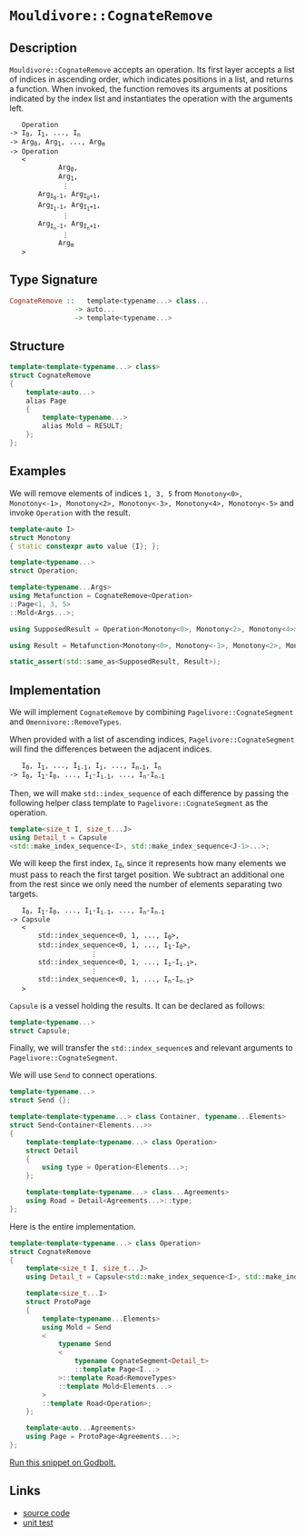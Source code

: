 <!-- Copyright 2024 Feng Mofan
SPDX-License-Identifier: Apache-2.0 -->

# `Mouldivore::CognateRemove`

## Description

`Mouldivore::CognateRemove` accepts an operation.
Its first layer accepts a list of indices in ascending order, which indicates positions in a list, and returns a function.
When invoked, the function removes its arguments at positions indicated by the index list and instantiates the operation with the arguments left.

<pre><code>   Operation
-> I<sub>0</sub>, I<sub>1</sub>, ..., I<sub>n</sub>
-> Arg<sub>0</sub>, Arg<sub>1</sub>, ..., Arg<sub>m</sub>
-> Operation
   <
            Arg<sub>0</sub>,
            Arg<sub>1</sub>,
             &vellip;
       Arg<sub>I<sub>0</sub>-1</sub>, Arg<sub>I<sub>0</sub>+1</sub>,
       Arg<sub>I<sub>1</sub>-1</sub>, Arg<sub>I<sub>1</sub>+1</sub>,
             &vellip;
       Arg<sub>I<sub>n</sub>-1</sub>, Arg<sub>I<sub>n</sub>+1</sub>,
             &vellip;
            Arg<sub>m</sub>
   ></code></pre>

## Type Signature

```Haskell
CognateRemove ::   template<typename...> class...
                -> auto...
                -> template<typename...>
```

## Structure

```C++
template<template<typename...> class>
struct CognateRemove
{
    template<auto...>
    alias Page
    {
        template<typename...>
        alias Mold = RESULT;
    };
};
```

## Examples

We will remove elements of indices `1, 3, 5` from `Monotony<0>, Monotony<-1>, Monotony<2>, Monotony<-3>, Monotony<4>, Monotony<-5>` and invoke `Operation` with the result.

```C++
template<auto I>
struct Monotony
{ static constexpr auto value {I}; };

template<typename...>
struct Operation;

template<typename...Args>
using Metafunction = CognateRemove<Operation>
::Page<1, 3, 5>
::Mold<Args...>;

using SupposedResult = Operation<Monotony<0>, Monotony<2>, Monotony<4>>;

using Result = Metafunction<Monotony<0>, Monotony<-1>, Monotony<2>, Monotony<-3>, Monotony<4>, Monotony<-5>>;

static_assert(std::same_as<SupposedResult, Result>);
```

## Implementation

We will implement `CognateRemove` by combining `Pagelivore::CognateSegment` and `Omennivore::RemoveTypes`.

When provided with a list of ascending indices, `Pagelivore::CognateSegment` will find the differences between the adjacent indices.

<pre><code>   I<sub>0</sub>, I<sub>1</sub>, ..., I<sub>i-1</sub>, I<sub>i</sub>, ..., I<sub>n-1</sub>, I<sub>n</sub>
-> I<sub>0</sub>, I<sub>1</sub>-I<sub>0</sub>, ..., I<sub>i</sub>-I<sub>i-1</sub>, ..., I<sub>n</sub>-I<sub>n-1</sub></code></pre>

Then, we will make `std::index_sequence` of each difference by passing the following helper class template to `Pagelivore::CognateSegment` as the operation.

```C++
template<size_t I, size_t...J>
using Detail_t = Capsule
<std::make_index_sequence<I>, std::make_index_sequence<J-1>...>;
```

We will keep the first index, <code>I<sub>0</sub></code>, since it represents how many elements we must pass to reach the first target position.
We subtract an additional one from the rest since we only need the number of elements separating two targets.

<pre><code>   I<sub>0</sub>, I<sub>1</sub>-I<sub>0</sub>, ..., I<sub>i</sub>-I<sub>i-1</sub>, ..., I<sub>n</sub>-I<sub>n-1</sub>
-> Capsule
   <
       std::index_sequence&lt;0, 1, ..., I<sub>0</sub>&gt;,
       std::index_sequence&lt;0, 1, ..., I<sub>1</sub>-I<sub>0</sub>&gt;,
                    &vellip;
       std::index_sequence&lt;0, 1, ..., I<sub>i</sub>-I<sub>i-1</sub>&gt;,
                    &vellip;
       std::index_sequence&lt;0, 1, ..., I<sub>n</sub>-I<sub>n-1</sub>&gt;
   ></code></pre>

`Capsule` is a vessel holding the results. It can be declared as follows:

```C++
template<typename...>
struct Capsule;
```

Finally, we will transfer the `std::index_sequence`s and relevant arguments to `Pagelivore::CognateSegment`.

We will use `Send` to connect operations.

```C++
template<typename...>
struct Send {};

template<template<typename...> class Container, typename...Elements>
struct Send<Container<Elements...>>
{
    template<template<typename...> class Operation>
    struct Detail
    {
        using type = Operation<Elements...>;
    };

    template<template<typename...> class...Agreements>
    using Road = Detail<Agreements...>::type;
};
```

Here is the entire implementation.

```C++
template<template<typename...> class Operation>
struct CognateRemove
{
    template<size_t I, size_t...J>
    using Detail_t = Capsule<std::make_index_sequence<I>, std::make_index_sequence<J-1>...>;

    template<size_t...I>
    struct ProtoPage
    {
        template<typename...Elements>
        using Mold = Send
        <
            typename Send
            <
                typename CognateSegment<Detail_t>
                ::template Page<I...>
            >::template Road<RemoveTypes>
            ::template Mold<Elements...>
        >
        ::template Road<Operation>;
    };

    template<auto...Agreements>
    using Page = ProtoPage<Agreements...>;
};
```

[Run this snippet on Godbolt.](https://godbolt.org/#z:OYLghAFBqd5QCxAYwPYBMCmBRdBLAF1QCcAaPECAMzwBtMA7AQwFtMQByARg9KtQYEAysib0QXACx8BBAKoBnTAAUAHpwAMvAFYTStJg1DIApACYAQuYukl9ZATwDKjdAGFUtAK4sGIAKwAzKSuADJ4DJgAcj4ARpjEIGYAbBqkAA6oCoRODB7evgHBmdmOAuGRMSzxiSlpdpgOuUIETMQE%2BT5%2BQbaY9mUMLW0EFdFxCUmptq3tnYU9CjMjEWPVE3UAlLaoXsTI7BzmgRHI3lgA1CaBbl6OtIQAnlfYJhoAgkcnZ5iX18iL6CwVGerw%2BZmODFOXguVzcBAe6UwAH0CMQmIQFCD3qCAPQAKgJePO2FUBFcADFiLJzoS8TjQWSWOkDGTYfDEcw2AA6HlYt6LYheBzE0kUqmCS4AdiskoAIlcrNj3ozmUxWdcVSzMGyEYxWJgeVznudTkwFApzh5BOjImRzuy9dyedh6GxBJjAi93gKhQQRWSGOhKbJYVbWitiLCXZg3QQFIaQZ7QSZpaDzun7THVeq4brOQaeVFMAB3aOxj1et4Z85ebJGc4AWU86F%2BsstshtCVhRdLrsYccNpGJffdCaTgUVHzlCuTyqzWrZ87V2uuTFuqDH2BNBnN5yEmAAjl5GPsh2uiIaAGptPBMWL0Cugn3CkkBoPigiw/dHk8rtzX4hb3vTB415cdKxTSdq01ZdYXPDceQsTBgAiBgImAR93mrWt0POZQmGAH4rjbb9j0hP8kJQhg0KMUCuSHACgIfTcZ2xacJ1nN58UJPDiEwGhVBpQl6TnJkFw1PN9SHbIAC9kU/JN3jQcj0j9ZQ%2BIE1t7UFFdJ1xWlLSYdIFC8eghIJES3hgnMHXzFjvVRX1DOM0zdM47iCXOAAlGNUAAN0wAAVXULVpSzrL/Wz9Xs/lHOFHyWH8oKQqlGV5Q4pUuIMiwzR%2BNxcvMukGSXHN4MNABJPlnz9BKkuCxEPTcAEQBACIsFUJElB/cjYXKljFKnKCMwitMM1hUbq3THEcXOAB1H5ayI1J1P4vBVF654E1Se1UHORgfASZdLlSYNBECtpCLjExUiNLDJvTFaBI2z1DVOghzuIS6FFICbJumuafnQKl0ntBAfkiUlzgug7BFuqt7vtSS2B%2Bu77qip0uRy5AAGsPq%2B36%2BWrRY1TwZATQERZMD8sQofXc48HQB5aAgDZfoAWmNfKXPoAnrl%2B6s3rxzABx5FH4furHcYu4W6N5l4Mo%2BVHMzE2CJI5aKeTeYA%2BJjftMPFms62ARtmy0rBTgdCAGaZ2EtZ18tNxZ1mFZTdK9NE7M/zKnlyrPddDQAKSquKat8gL6pA2FmtawNMA6rqyP2XrN2kgh0Batq486w9E7/AP%2Bog1MlZGpXxqV6t/vmw2lo0R61ue7Ato0Ha9oYA60TJY6NEF6Wrpu/mMzr9brkql6eR7z6ZbFhHzkrwHgdB8G479aHYzhmf0cwaeEbn6uu6H2Eg7Ho1tqIc5gF2phkCpXcCDB858GJnry4zf74gIYtMEYe1i12mYvvXgjA%2B1wj6Nx5A2Bm6B6BCzjNve6u8gaoBBnfJekNV79kAWjJGW8B7pk3oaSWMDMSlwGkTVojgybKUptTWgtMz7W2ZqzJWHNPTORMjzEhbhcHnAngA0W3CIGAmgb3OicDJqEJEQmEh8t3YGxGmrR0BYuR2y/uWQmGYcL1ibLQFsxEH6NFoJbBhtttaqL1o7DYzs9LsVkR5IkPlkC7GyAFQyShCrhRKl7f2Ps/YXh5AHIc%2BCeQAHkUHEFIr%2BfW1VvJh2Sg1KOacM6x3jjnX8ycwLYFTunGO7Vs7dSTiAlO5xQlg3Cak8issBqQV%2BiXA2ZcDYVxmlXRa%2B8NL1xHptXkp9dr7TYB3GuvCZbXQ0JgyawC3CjzAVyQZsDuEIIXig84EMV6fRhgQUZ0FsFiMaQDPewzxmgKbi3C%2BUNr5ZAtIsx%2BrRn4NNfjNd%2Bn9v4fz/pI7hBzOlckEVAoKIjtl3N2Yg5B99llQ1WWvbhm8/l4OwQQq%2BUtJ5XWkb9YmFDyYMGoTTeC9NGaMPZsaV8YoQycIhdgmJiVw4hVhCUhIESKkxRni1CKJsdGwgkQiyplZqzqPTIyzxzL0C8y4S/dMMzRECMgcI9lUi6njlkdBTxOp1YYxUbrd03LDa4W0bowIbZzaGN1FbHFJj7bmIyU7ViU43buQMvVUmYhlBIPccVFWpVvFGgGtEoQCBbgEB5i7D24l8puuDoKYUtrRC0AdSDapNjOLyKDWfckeBiCLBDU5cN9qkGwiTSmhShchrpk0cbB0WkvU%2Br9Vw2VyZY2ZXjVinNixfG7X3MpAVHqQ7nAzZGrN1wG0ECHC2gQbb82/SLYjREpbvUEF9X%2BPtiZrFWtrQq1cdM%2B1Nr3I0IdTbDTUpTWmsNCI7XdvSNm5NjaN2tqHLujl1aC0avrA6XmbYCWBjeoqxRnbD0RqjVSsJHLGW6nVbyl1Px8KEVPbmgdm7AzzurYuxWWUeL7kDE6gNqtcxKqUfuv0yHdGphrQh%2BNRGYUZO3GaC0YZOx2iCVyMsetsMbpg9cSjEYowjhFu6%2BWI7i7LrhLxmjxpTS7mCYiDuuR1XRNlMLdEtACZF1uYWo246iI6uKaJkmAg2Oqo47B0uBGan8f4yRzjZHzSGhVWo0hGilNeVQEwbVbYpPhlk9cCzprOMAcRBa123m0M2V497EzQmLS0tPHQhCXJGJ3gfAx3DX5ykFP/DeaLIEC63oMyBxcmWV1%2BKCzuC0InDoDAkx2pzMm5N3uwkpktejCtic09cKLwEb0Ky5fpnj2W%2BOdcC4J/L5nTHaf1lV3CXkZNaTK3QY1ZjRwZM825Ni8H9I8Q8MAZgZJ9zAFjKhqyhnuvBtYcFtTRXxPttDX6Fba3MAbdjOljrnso54Dkiic4vtziyXkoHErZ3zgTdk3pyrw1ePvZRIaAA0uq6sfEjzJpAucCACYUjmGSBAUHvw3DnADpY7hY6AASkDGDPdq%2Bp4rI8hwBzZqD/qd6fP%2BrkQFt1bm1VWcU7hMDKmSKuHffmT96Qj0/tcwNh2s2QCPuZ%2BcYDntvLleuL9qbg3NwS61OcPHgICd5t81xGa5VAyk1h6IBgUNaAKF2vEc46RyOYBbGO4Z0dM4pPydqfud3A2by%2B05FXWADcxsW879DwO/Svf959sX0SPeMASdku3eTc69TJ2l/7EKgePY%2BzycHYvIc5xhxaeHvJEcpBR2jjHWPhX3uNr9wnqm6saYYLHjHFOqecRnmOmrqm4sKO512/nEy4/C9F5yhGiujqjcmzL6TdAUS6bqe1unnWaOM6umLsdWqtJh5rwLk1M2PMi8Ay7afdj2yreXLVFxYVnX3Y1EZzDm5TMFeJydys0SLtH9ibdmf5%2BmrJ%2Be4Hz/6z/HqrHeXn6HolzOwn%2BNHCwEwNjMiFHgnGkh0p6Fki1BAVAUiDAQlnnGzFwB8pPhlu/kHj7G7sKOpKgEQGzhVonrPsZnRkzv3vdEvqbHonFiXvUjPJsphoxgKiXlynzFwQjJvAfpdtdv2LCIARDqwTyiLnymQSPPSuIb8NgIPp3LZvZrCMfnEpHOngPpISBvylpkLpxtwmIRIUysoW2m4FXiTjInJj7m/oGoFvPkNtZqzgROzrxCQagNIW4A4Q3gthrnYrSAERZEtp5IFCBHGNtv4YEafplJ8JCN8GjrcHQI8HyGfnYXTJMk%2BB2k2AwO4QwE8GxBYG9uQqTGipTKoOkMQOFucDQseKlJVDYlKDYcRlfhkpkd9hYSdrIs0YouZp9PrEvtJlQF4JCAMFpE/mSGoVSnfg1pWC1J4VwEOMEOcP4HyC1FqrbH0T4QhmOkIF4OkCUJbj5OwkAZXtMWvm4NkbkU8NcBoM8EOJcUQHkbCGYHcSbDkY8dcW4JIImFYZlGOkcaZCcW2A2IMcMU0A1hcQIFcbCLcQgW8dCdcJga8Q8QIJ8S8XCSiU8YiYEMiVCR8bCN8RiXiaibCGzCseBBriiqTEiBbu0BANHAoPqDSY1LsfsVkIcSBICUOACYYs8FYhwFsLQJwP4LwH4BwFoKQKgJwFwpYNYG9jsHsEROCDwKQAQJoAKVsNjAEGYFyJKGYJIAABwGn%2BAaAACc/gZgGgyQBpwQQpHAkgvALAEgGgaQYpEpUpHAvACgIAaQap4pAppAcAsAMAiAIAOwBA6Qtw5AlAaATIdACQUQ%2BonAqgBpyQbMyQkg58yAZMUgXIZgvAluhAJADMeg/AggIgYg7AUgMgggigKg6g/ppAugCxxYaI6QnAPAgpwpop6pkpnAwStwkZfoqAVA5wKZaZGZWZOZkgeZcOHgcZ9AlRRwXAGwvAfpWgWwEASAsZvOi50ZEAO58ZiQwAUgZgfAdAZIKalAsQvZsQEQbQDwHZvAd5zAxADwwSsQ2gjQfpKpsZsYwSDAtAj5jZWAsQXgwA%2BUtARuT5pAWAEBRg4gIFMOTQAU3pjZccjQtwBwKpEQZIdpEp9wsQaIb5HgWAvZqIeATp3AvAAUxAsQ7JUm8FwA9wRg6pWwVABgGEl4eAJYhWYpKpZZwgEaVZ0ggldZagvZzZ%2Bghgxg1g1g%2BgeAsQ3pkAWwSCAwaFbMAIxEpgsplglpvASUxAgEWAylLMvQ/QuQLggYcwfgCxYQKwVQNQegJQOQAgNlzlWQrlDAowjlEwCxDQ4JgwSw7l/lfQ35zQSwPl4wiQ/lwVngXQegxM7QUVawMVWwxuuw%2BwEgXZHAIppAbpBlnAY5qZ6ZmZwA2Z5wuZZgcOuARZS5ypq5qpbFWwYM9mEwZlWpkggQXIppgQkokgGgkg%2BpqQGg/gyQpp%2BgnADppATpgQXAXIyQXA1pppBpS1/gkgXA/gvVyQ%2BVvZHpXpPpTV/pm5IZW5YZg5UZFAB5qAC5CZSZHAbQLAfkkobMTAZG9YXAppXI81EphZRAxlpZsgFZ4g1ZYlSgEljZugZ5rZRkT5OVeVBVfZHAA5EZtw5wI5oKT1L1b1poH1X1P1c5N1u5CQlw4IZgjV65AZZ1h5e5V1NNEwj1z1bMuNJ5ppXAaQNAhiCQ3pEAN5jZL5D5MFAtb5H5X5DgMFf5/YAFQFvZoF4FkF0F1FsFMYMliFEp%2BAfEKFIEvZGFjiZIMFuFfQvZhFxFDwpFBwEpFFVFKptF9FSgjFqt6EbFfAnFCg3FvFHIMFglwNIlNZ8g4NDZEpUN0lrFOlVglgClSl8AqlqkuQGlWlOqYd1g%2BlkptFxl2tKl5l4VzgEArgIVIQgYKVTlCxLlAw%2BdpduQRdflWdgVQwsw8VhQoVFlAgddywlQ0ViVcVBQtl0wwwVdaV2wmVVZ8NPZjZHpmNTNONBgeN31XIzcEAtV/1pNc1FNzVpArVWAiQZldp01s1X1g1koW1kokogQQ1kgGZCxiN%2B1tgh1lNJ18AZ14ZQ5%2B59NxAiZbAnAj1k5LACgfkZMfkn1XIWoiwBZ%2BA/1JZCx3twlEgolsg4lgdOgIAwQMN7Z1FI9u1Y9/ZF1w5o5X9mZP9f91RgDwDfoEA85xN9VgQgQq9x1gZ25RNR5L9DDi5IAf9%2BxSIADppSIJDNJxALAGZ55XNV5vNt595b5QtYj75n535EtN1/5gFwF6tmAYFEFYgitKpcFqtFtvAGt4VqFOtqgmF%2BtStht%2BFvAJtD55t5FgE1tNFCQdtmADtCFTttDHFBEbtPFxYfFXtQN0DoNcDAdklSDIdslulNghFplMd6lnAOIzUSdel7padDMGdZlAVAwVl7gDdPd9l7dqVHlpQuQ5dnlAw/diVYVtdXdCVTd2dQVfdDlHdsVww%2BdSVbdqwxd6VCpWVK5k1uVo97pRVeD5wBD/9xDy4iwNVYDJAy9K5a5a9G97VOVu9SQX1VD/gJpG1LpVDko1pGD/TnpN9vpa9nVkoeZh9XAUgppB9vVXAkoPTgQfThV%2Bzd9OV%2BZuzjzszx1WwtF2QzgkgQAA%3D%3D%3D)

## Links

- [source code](../../../../conceptrodon/descend/descend/mouldivore/cognate_remove.hpp)
- [unit test](../../../../tests/unit/metafunctions/mouldivore/cognate_remove.test.hpp)
